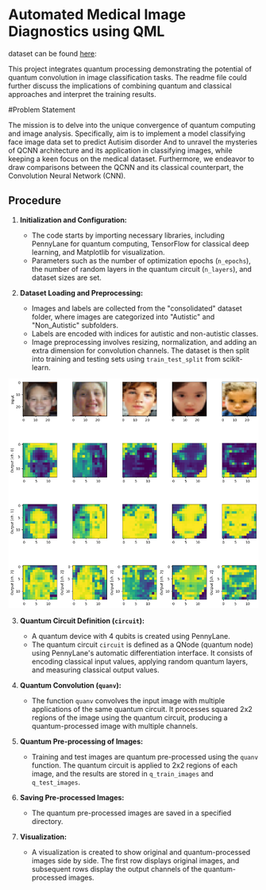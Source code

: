 # Automated Medical Image Diagnostics using QML

dataset can be found [here](https://drive.google.com/drive/folders/1kFSl8acOOQLJwG3v9Sdx2Q-TKpkA_U8b?usp=drive_link):

This project integrates quantum processing demonstrating the potential of quantum convolution in image classification tasks. The readme file could further discuss the implications of combining quantum and classical approaches and interpret the training results.

#Problem Statement

The mission is to delve into the unique convergence of quantum computing and image analysis. Specifically, aim is to implement a model classifying face image data set to predict Autisim disorder  And to unravel the mysteries of QCNN architecture and its application in classifying images, while keeping a keen focus on the medical dataset. Furthermore, we endeavor to draw comparisons between the QCNN and its classical counterpart, the Convolution Neural Network (CNN).

## Procedure

1. **Initialization and Configuration:**
   - The code starts by importing necessary libraries, including PennyLane for quantum computing, TensorFlow for classical deep learning, and Matplotlib for visualization.
   - Parameters such as the number of optimization epochs (`n_epochs`), the number of random layers in the quantum circuit (`n_layers`), and dataset sizes are set.

2. **Dataset Loading and Preprocessing:**
   - Images and labels are collected from the "consolidated" dataset folder, where images are categorized into "Autistic" and "Non_Autistic" subfolders.
   - Labels are encoded with indices for autistic and non-autistic classes.
   - Image preprocessing involves resizing, normalization, and adding an extra dimension for convolution channels. The dataset is then split into training and testing sets using `train_test_split` from scikit-learn.
  
![Framework](./output.png)

3. **Quantum Circuit Definition (`circuit`):**
   - A quantum device with 4 qubits is created using PennyLane.
   - The quantum circuit `circuit` is defined as a QNode (quantum node) using PennyLane's automatic differentiation interface. It consists of encoding classical input values, applying random quantum layers, and measuring classical output values.

4. **Quantum Convolution (`quanv`):**
   - The function `quanv` convolves the input image with multiple applications of the same quantum circuit. It processes squared 2x2 regions of the image using the quantum circuit, producing a quantum-processed image with multiple channels.

5. **Quantum Pre-processing of Images:**
   - Training and test images are quantum pre-processed using the `quanv` function. The quantum circuit is applied to 2x2 regions of each image, and the results are stored in `q_train_images` and `q_test_images`.

6. **Saving Pre-processed Images:**
   - The quantum pre-processed images are saved in a specified directory.

7. **Visualization:**
   - A visualization is created to show original and quantum-processed images side by side. The first row displays original images, and subsequent rows display the output channels of the quantum-processed images.


